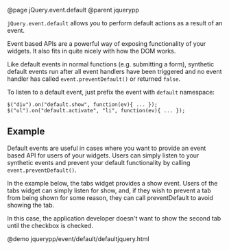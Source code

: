 @page jQuery.event.default
@parent jquerypp

`jQuery.event.default` allows you to perform default actions as a result of an event.

Event based APIs are a powerful way of exposing functionality of your widgets.  It also fits in 
quite nicely with how the DOM works.

Like default events in normal functions (e.g. submitting a form), synthetic default events run after
all event handlers have been triggered and no event handler has called
`event.preventDefault()` or returned `false`.

To listen to a default event, just prefix the event with `default` namespace:

    $("div").on("default.show", function(ev){ ... });
    $("ul").on("default.activate", "li", function(ev){ ... });


## Example

Default events are useful in cases where you want to provide an event based
API for users of your widgets.  Users can simply listen to your synthetic events and 
prevent your default functionality by calling `event.preventDefault()`.

In the example below, the tabs widget provides a show event.  Users of the 
tabs widget can simply listen for show, and, if they wish to prevent a tab
from being shown for some reason, they can call preventDefault to avoid showing the tab.

In this case, the application developer doesn't want to show the second 
tab until the checkbox is checked. 

@demo jquerypp/event/default/defaultjquery.html
